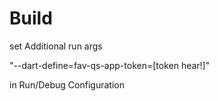 # Build


set Additional run args 

"--dart-define=fav-qs-app-token=[token hear!]"

in Run/Debug Configuration
